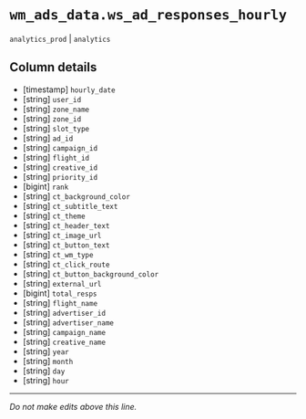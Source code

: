 # `wm_ads_data.ws_ad_responses_hourly`
`analytics_prod` | `analytics`

## Column details
* [timestamp] `hourly_date`
* [string]    `user_id`
* [string]    `zone_name`
* [string]    `zone_id`
* [string]    `slot_type`
* [string]    `ad_id`
* [string]    `campaign_id`
* [string]    `flight_id`
* [string]    `creative_id`
* [string]    `priority_id`
* [bigint]    `rank`
* [string]    `ct_background_color`
* [string]    `ct_subtitle_text`
* [string]    `ct_theme`
* [string]    `ct_header_text`
* [string]    `ct_image_url`
* [string]    `ct_button_text`
* [string]    `ct_wm_type`
* [string]    `ct_click_route`
* [string]    `ct_button_background_color`
* [string]    `external_url`
* [bigint]    `total_resps`
* [string]    `flight_name`
* [string]    `advertiser_id`
* [string]    `advertiser_name`
* [string]    `campaign_name`
* [string]    `creative_name`
* [string]    `year`
* [string]    `month`
* [string]    `day`
* [string]    `hour`

-------------------------------------------------------------------------------
*Do not make edits above this line.*
